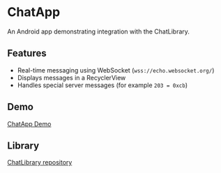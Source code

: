 # ChatApp

An Android app demonstrating integration with the ChatLibrary.

## Features

- Real-time messaging using WebSocket (`wss://echo.websocket.org/`)
- Displays messages in a RecyclerView
- Handles special server messages (for example `203 = 0xcb`)

## Demo

[ChatApp Demo](https://www.landless-city.net/Screen_Recording_20250413-000756_ChatApp.mp4)

## Library

[ChatLibrary repository](https://github.com/BratishkaErik/lab-chat-library)
